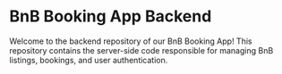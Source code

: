 # BnB Booking App Backend
Welcome to the backend repository of our BnB Booking App! This repository contains the server-side code responsible for managing BnB listings, bookings, and user authentication.
